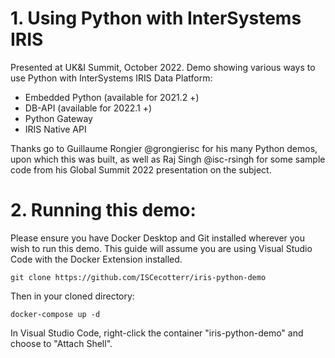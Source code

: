 # 1. Using Python with InterSystems IRIS
Presented at UK&I Summit, October 2022.
Demo showing various ways to use Python with InterSystems IRIS Data Platform:
* Embedded Python (available for 2021.2 +)
* DB-API (available for 2022.1 +)
* Python Gateway
* IRIS Native API

Thanks go to Guillaume Rongier @grongierisc for his many Python demos, upon which this was built, as well as Raj Singh @isc-rsingh for some sample code from his Global Summit 2022 presentation on the subject.

# 2. Running this demo:
Please ensure you have Docker Desktop and Git installed wherever you wish to run this demo. This guide will assume you are using Visual Studio Code with the Docker Extension installed.
```
git clone https://github.com/ISCecotterr/iris-python-demo
```

Then in your cloned directory:
```
docker-compose up -d
```

In Visual Studio Code, right-click the container "iris-python-demo" and choose to "Attach Shell".
